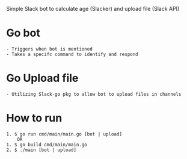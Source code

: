 Simple Slack bot to calculate age (Slacker)  and upload file (Slack API)

# Go bot
	- Triggers when bot is mentioned
	- Takes a specifc command to identify and respond

# Go Upload file
	- Utilizing Slack-go pkg to allow bot to upload files in channels


# How to run
	1. $ go run cmd/main/main.go [bot | upload]
		OR
	1. $ go build cmd/main/main.go
	2. $ ./main [bot | upload]
	
